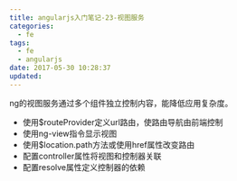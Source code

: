 ```yaml
---
title: angularjs入门笔记-23-视图服务
categories:
  - fe
tags:
  - fe
  - angularjs
date: 2017-05-30 10:28:37
updated:
---
```


ng的视图服务通过多个组件独立控制内容，能降低应用复杂度。
- 使用$routeProvider定义url路由，使路由导航由前端控制
- 使用ng-view指令显示视图
- 使用$location.path方法或使用href属性改变路由
- 配置controller属性将视图和控制器关联
- 配置resolve属性定义控制器的依赖

